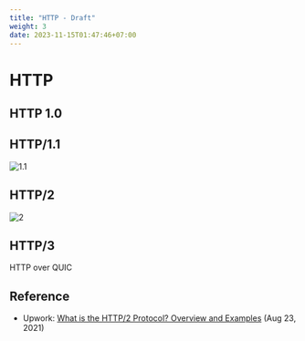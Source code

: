 ```yaml
---
title: "HTTP - Draft"
weight: 3
date: 2023-11-15T01:47:46+07:00
---
```


# HTTP

## HTTP 1.0

## HTTP/1.1

![1.1](/research/be_protocol/http/1.1.png)

## HTTP/2

![2](/research/be_protocol/http/2.png)

## HTTP/3

HTTP over QUIC

## Reference

- Upwork: [What is the HTTP/2 Protocol? Overview and Examples](https://www.upwork.com/resources/what-is-http2) (Aug 23, 2021)
